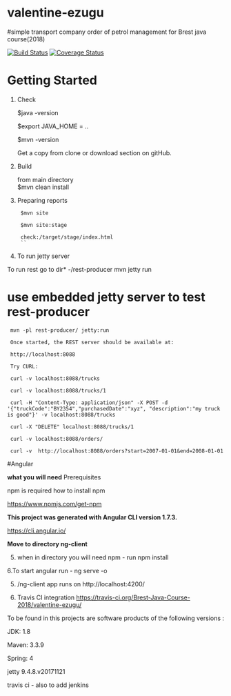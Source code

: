 # valentine-ezugu
#simple transport company order of petrol management for Brest java course(2018)

[![Build Status](https://travis-ci.org/Brest-Java-Course-2018/valentine-ezugu.svg?branch=master)](https://travis-ci.org/Brest-Java-Course-2018/valentine-ezugu)
[![Coverage Status](https://coveralls.io/repos/github/Brest-Java-Course-2018/valentine-ezugu/badge.svg)](https://coveralls.io/github/Brest-Java-Course-2018/valentine-ezugu)

# Getting Started
 1. Check  
       
    $java -version  
        
    $export JAVA_HOME = ..
        
    $mvn -version
    
    Get a copy from clone or download section on gitHub.
        
2. Build
    
   from main directory     
   $mvn clean install
   
        
3. Preparing reports
      
        $mvn site
      
        $mvn site:stage
      
        check:/target/stage/index.html
        ``
4.  To run jetty server
        
   To run  rest go to dir* -/rest-producer mvn jetty run 
  
# use embedded jetty server to test rest-producer
     
     mvn -pl rest-producer/ jetty:run
     
     Once started, the REST server should be available at:
     
     http://localhost:8088
     
     Try CURL:
     
     curl -v localhost:8088/trucks
     
     curl -v localhost:8088/trucks/1
     
     curl -H "Content-Type: application/json" -X POST -d '{"truckCode":"BY2354","purchasedDate":"xyz", "description":"my truck is good"}' -v localhost:8088/trucks
     
     curl -X "DELETE" localhost:8088/trucks/1
     
     curl -v localhost:8088/orders/
      
     curl -v  http://localhost:8088/orders?start=2007-01-01&end=2008-01-01

#Angular 

  **what you will need**
    Prerequisites
  
npm is required
how to install npm

https://www.npmjs.com/get-npm 
    
  **This project was generated with Angular CLI version 1.7.3.**
   
   https://cli.angular.io/
   
  **Move to directory ng-client**
   
5. when in directory you will need npm - run  npm install 

6.To start angular run - ng serve -o 

5.  /ng-client app runs on http://localhost:4200/

8.  Travis CI integration
    https://travis-ci.org/Brest-Java-Course-2018/valentine-ezugu/

To be found in this projects are software products of the following versions :

JDK: 1.8

Maven: 3.3.9

Spring: 4

jetty 9.4.8.v20171121

travis ci - also to add jenkins 